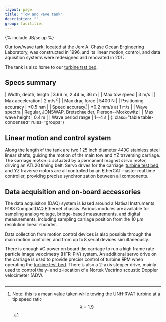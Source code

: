 ```yaml
---
layout: page
title: "Tow and wave tank"
description: ""
group: facilities
---
```

{% include JB/setup %}

Our tow/wave tank, located at the Jere A. Chase Ocean Engineering Laboratory, was constructed
in 1996, and its linear motion, control, and data aquisition systems were redesigned and
renovated in 2012. 

The tank is also home to our [turbine test bed](turbine-test-bed.html).

Specs summary
-------------

| Width, depth, length | 3.66 m, 2.44 m, 36 m |
| Max tow speed        | 3 m/s |
| Max acceleration     | 2 m/s<sup>2</sup> |
| Max drag force       | 5400 N |
| Positioning accuracy | &plusmn;0.5 mm |
| Speed accuracy[^1]   | &plusmn;0.2 mm/s at 1 m/s |
| Wave spectra         | Regular, JONSWAP, Bretschneider, Pierson--Moskowitz |
| Max wave height      | 0.4 m |
| Wave period range    | 1--4 s |
{: class="table table-condensed" rules="groups"}

[^1]: Note: this is a mean value taken while towing the UNH-RVAT turbine at a tip speed ratio $$\lambda=1.9$$.


Linear motion and control system
--------------------------------
Along the length of the tank are two 1.25 inch diameter 440C stainless steel linear shafts, 
guiding the motion of the
main tow and YZ traversing carriage. The carriage motion is actuated by a permanent magnet servo motor,
driving an ATL20 timing belt. Servo drives for the carriage, [turbine test bed](turbine-test-bed.html),
and YZ traverse motors
are all controlled by an EtherCAT master real time controller, providing precise synchronization between
all components.

Data acquisition and on-board accessories
-----------------------------------------
The data acquisition (DAQ) system is based around a Natioal Instruments 9188 CompactDAQ Ethernet chassis. 
Various modules are available for sampling analog voltage, bridge-based measurements, and digital measurements,
including sampling carriage position from the 10 &mu;m resolution linear encoder. 

Data collection from motion control devices is also possible through the main motion controller, 
and from up to 8 serial devices simultaneously. 

There is enough AC power on board the carriage to run a high frame rate particle image velocimetry (HFR-PIV) system.
An additional servo drive on the carriage is used to provide precise control of turbine RPM when operating the
[turbine test bed](turbine-test-bed.html). There is also a 2-axis stepper drive, mainly used to control the y- 
and z-location of a Nortek Vectrino acoustic Doppler velocimeter (ADV).

---
